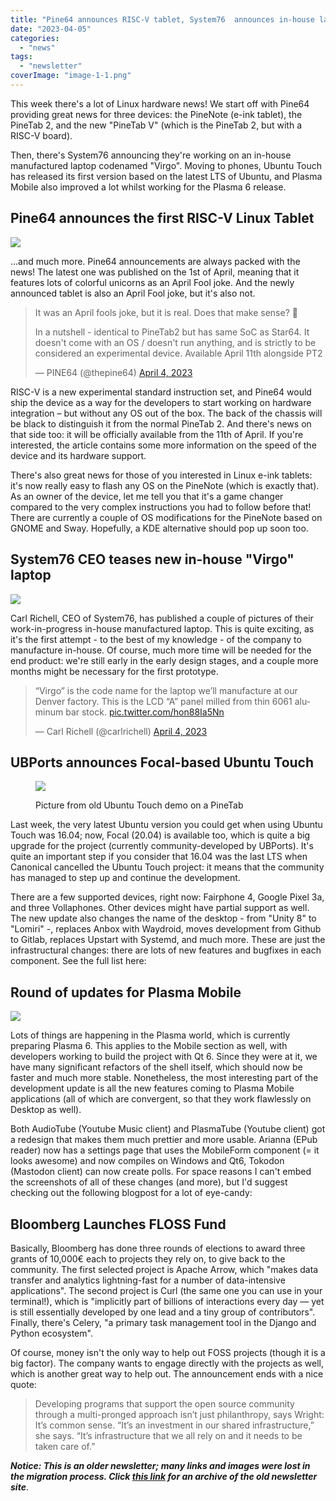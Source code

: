 ```yaml
---
title: "Pine64 announces RISC-V tablet, System76  announces in-house laptop, and more!"
date: "2023-04-05"
categories: 
  - "news"
tags: 
  - "newsletter"
coverImage: "image-1-1.png"
---
```


This week there's a lot of Linux hardware news! We start off with Pine64 providing great news for three devices: the PineNote (e-ink tablet), the PineTab 2, and the new "PineTab V" (which is the PineTab 2, but with a RISC-V board).

Then, there's System76 announcing they're working on an in-house manufactured laptop codenamed "Virgo". Moving to phones, Ubuntu Touch has released its first version based on the latest LTS of Ubuntu, and Plasma Mobile also improved a lot whilst working for the Plasma 6 release.

## Pine64 announces the first RISC-V Linux Tablet

![](images/image.png)

...and much more. Pine64 announcements are always packed with the news! The latest one was published on the 1st of April, meaning that it features lots of colorful unicorns as an April Fool joke. And the newly announced tablet is also an April Fool joke, but it's also not.

<blockquote class="twitter-tweet"><p dir="ltr" lang="en">It was an April fools joke, but it is real. Does that make sense? 🦄</p><p>In a nutshell - identical to PineTab2 but has same SoC as Star64. It doesn't come with an OS / doesn't run anything, and is strictly to be considered an experimental device. Available April 11th alongside PT2</p><p>— PINE64 (@thepine64) <a href="https://twitter.com/thepine64/status/1643175768447492096?ref_src=twsrc%5Etfw">April 4, 2023</a></p></blockquote>

<script async src="https://platform.twitter.com/widgets.js" charset="utf-8"></script>

RISC-V is a new experimental standard instruction set, and Pine64 would ship the device as a way for the developers to start working on hardware integration – but without any OS out of the box. The back of the chassis will be black to distinguish it from the normal PineTab 2. And there's news on that side too: it will be officially available from the 11th of April. If you're interested, the article contains some more information on the speed of the device and its hardware support.

There's also great news for those of you interested in Linux e-ink tablets: it's now really easy to flash any OS on the PineNote (which is exactly that). As an owner of the device, let me tell you that it's a game changer compared to the very complex instructions you had to follow before that! There are currently a couple of OS modifications for the PineNote based on GNOME and Sway. Hopefully, a KDE alternative should pop up soon too.

## System76 CEO teases new in-house "Virgo" laptop

![](images/image-1.png)

Carl Richell, CEO of System76, has published a couple of pictures of their work-in-progress in-house manufactured laptop. This is quite exciting, as it's the first attempt - to the best of my knowledge - of the company to manufacture in-house. Of course, much more time will be needed for the end product: we're still early in the early design stages, and a couple more months might be necessary for the first prototype.

<blockquote class="twitter-tweet"><p dir="ltr" lang="en">“Virgo” is the code name for the laptop we’ll manufacture at our Denver factory. This is the LCD “A” panel milled from thin 6061 aluminum bar stock. <a href="https://t.co/hon88Ia5Nn">pic.twitter.com/hon88Ia5Nn</a></p><p>— Carl Richell (@carlrichell) <a href="https://twitter.com/carlrichell/status/1643260524841566211?ref_src=twsrc%5Etfw">April 4, 2023</a></p></blockquote>

<script async src="https://platform.twitter.com/widgets.js" charset="utf-8"></script>

## UBPorts announces Focal-based Ubuntu Touch

<figure>

![](images/image-2.png)

<figcaption>

Picture from old Ubuntu Touch demo on a PineTab

</figcaption>

</figure>

Last week, the very latest Ubuntu version you could get when using Ubuntu Touch was 16.04; now, Focal (20.04) is available too, which is quite a big upgrade for the project (currently community-developed by UBPorts). It's quite an important step if you consider that 16.04 was the last LTS when Canonical cancelled the Ubuntu Touch project: it means that the community has managed to step up and continue the development.

There are a few supported devices, right now: Fairphone 4, Google Pixel 3a, and three Vollaphones. Other devices might have partial support as well. The new update also changes the name of the desktop - from "Unity 8" to "Lomiri" -, replaces Anbox with Waydroid, moves development from Github to Gitlab, replaces Upstart with Systemd, and much more. These are just the infrastructural changes: there are lots of new features and bugfixes in each component. See the full list here:

## Round of updates for Plasma Mobile

![](images/image-3.png)

Lots of things are happening in the Plasma world, which is currently preparing Plasma 6. This applies to the Mobile section as well, with developers working to build the project with Qt 6. Since they were at it, we have many significant refactors of the shell itself, which should now be faster and much more stable. Nonetheless, the most interesting part of the development update is all the new features coming to Plasma Mobile applications (all of which are convergent, so that they work flawlessly on Desktop as well).

Both AudioTube (Youtube Music client) and PlasmaTube (Youtube client) got a redesign that makes them much prettier and more usable. Arianna (EPub reader) now has a settings page that uses the MobileForm component (= it looks awesome) and now compiles on Windows and Qt6, Tokodon (Mastodon client) can now create polls. For space reasons I can't embed the screenshots of all of these changes (and more), but I'd suggest checking out the following blogpost for a lot of eye-candy:

## Bloomberg Launches FLOSS Fund

Basically, Bloomberg has done three rounds of elections to award three grants of 10,000€ each to projects they rely on, to give back to the community. The first selected project is Apache Arrow, which "makes data transfer and analytics lightning-fast for a number of data-intensive applications". The second project is Curl (the same one you can use in your terminal!), which is "implicitly part of billions of interactions every day — yet is still essentially developed by one lead and a tiny group of contributors". Finally, there's Celery, "a primary task management tool in the Django and Python ecosystem".

Of course, money isn't the only way to help out FOSS projects (though it is a big factor). The company wants to engage directly with the projects as well, which is another great way to help out. The announcement ends with a nice quote:

> Developing programs that support the open source community through a multi-pronged approach isn’t just philanthropy, says Wright: It’s common sense. “It’s an investment in our shared infrastructure,” she says. “It’s infrastructure that we all rely on and it needs to be taken care of.”

**_Notice: This is an older newsletter; many links and images were lost in the migration process. Click [this link](https://archive.techhut.tv/) for an archive of the old newsletter site_**.
